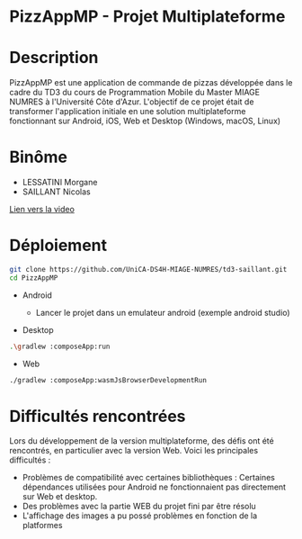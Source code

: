 PizzAppMP - Projet Multiplateforme
=== 

# Description

PizzAppMP est une application de commande de pizzas développée dans le cadre du TD3 du cours de Programmation Mobile du Master MIAGE NUMRES à l'Université Côte d'Azur. L'objectif de ce projet était de transformer l'application initiale en une solution multiplateforme fonctionnant sur Android, iOS, Web et Desktop (Windows, macOS, Linux)

# Binôme
- LESSATINI Morgane
- SAILLANT Nicolas

[Lien vers la video](https://drive.google.com/file/d/1yw5zf0aJRN03O4ElaIJXiaHQojtay9uk/view?usp=sharing) 
# Déploiement

```sh
git clone https://github.com/UniCA-DS4H-MIAGE-NUMRES/td3-saillant.git
cd PizzAppMP
```

- Android
    - Lancer le projet dans un emulateur android (exemple android studio)

- Desktop
```sh
.\gradlew :composeApp:run  
```

- Web
```sh
./gradlew :composeApp:wasmJsBrowserDevelopmentRun
```

# Difficultés rencontrées

Lors du développement de la version multiplateforme, des défis ont été rencontrés, en particulier avec la version Web. Voici les principales difficultés :

- Problèmes de compatibilité avec certaines bibliothèques : Certaines dépendances utilisées pour Android ne fonctionnaient pas directement sur Web et desktop.
- Des problèmes avec la partie WEB du projet fini par être résolu
- L'affichage des images a pu possé problèmes en fonction de la platformes
